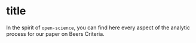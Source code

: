 # title

In the spirit of `open-science`, you can find here every aspect of the analytic process for our paper on Beers Criteria.



```{tableofcontents}
```
